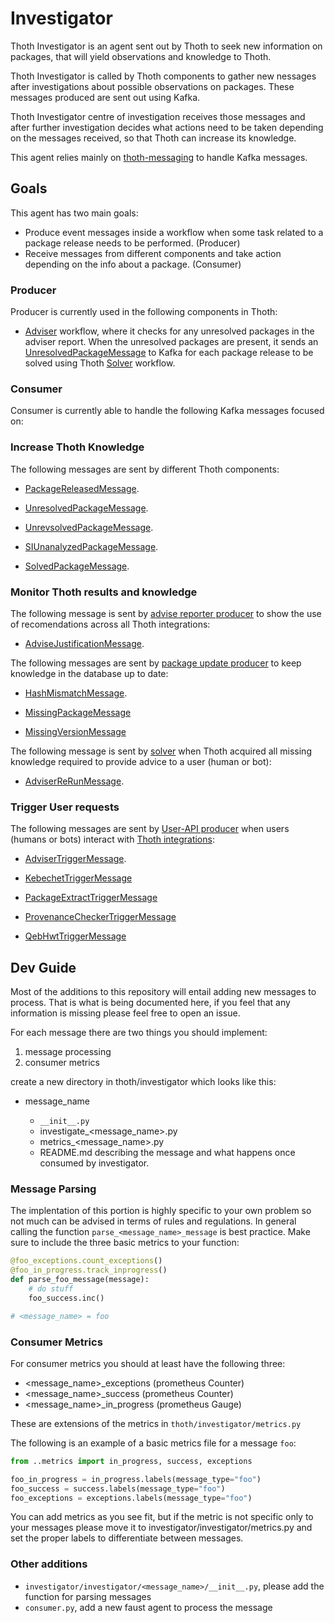 # Investigator

Thoth Investigator is an agent sent out by Thoth to seek new information on packages, that will yield observations and knowledge to Thoth.

Thoth Investigator is called by Thoth components to gather new nessages after investigations about possible observations on packages.
These messages produced are sent out using Kafka.

Thoth Investigator centre of investigation receives those messages and after further investigation decides what actions need to be taken depending on the messages received,
so that Thoth can increase its knowledge.

This agent relies mainly on [thoth-messaging](https://github.com/thoth-station/messaging) to handle Kafka messages.

## Goals

This agent has two main goals:

- Produce event messages inside a workflow when some task related to a package release needs to be performed. (Producer)
- Receive messages from different components and take action depending on the info about a package. (Consumer)

### Producer

Producer is currently used in the following components in Thoth:

- [Adviser](https://github.com/thoth-station/adviser/tree/master/thoth/adviser) workflow, where it checks for any unresolved packages in the adviser report.
When the unresolved packages are present, it sends an [UnresolvedPackageMessage](https://github.com/thoth-station/messaging/blob/a579a480819a9b35123e9002243f4bba6d082929/thoth/messaging/unresolved_package.py#L35)
to Kafka for each package release to be solved using Thoth [Solver](https://github.com/thoth-station/solver) workflow.

### Consumer

Consumer is currently able to handle the following Kafka messages focused on:

### Increase Thoth Knowledge

The following messages are sent by different Thoth components:

- [PackageReleasedMessage](https://github.com/thoth-station/investigator/blob/master/iinvestigator/investigator/package_released/README.md).

- [UnresolvedPackageMessage](https://github.com/thoth-station/investigator/blob/master/investigator/investigator/unresolved_package/README.md).

- [UnrevsolvedPackageMessage](https://github.com/thoth-station/investigator/blob/master/investigator/investigator/unrevsolved_package/README.md).

- [SIUnanalyzedPackageMessage](https://github.com/thoth-station/investigator/blob/master/investigator/investigator/si_unanalyzed_package/README.md).

- [SolvedPackageMessage](https://github.com/thoth-station/investigator/blob/master/investigator/investigator/solved_package/README.md).

### Monitor Thoth results and knowledge

The following message is sent by [advise reporter producer](https://github.com/thoth-station/advise-reporter) to show the use of recomendations across all Thoth integrations:

- [AdviseJustificationMessage](https://github.com/thoth-station/investigator/blob/master/investigator/investigator/advise_justification/README.md).

The following messages are sent by [package update producer](https://github.com/thoth-station/package-update-job) to keep knowledge in the database up to date:

- [HashMismatchMessage](https://github.com/thoth-station/investigator/blob/master/investigator/investigator/hash_mismatch/README.md).

- [MissingPackageMessage](https://github.com/thoth-station/messaging/blob/master/investigator/investigator/missing_package/README.md)

- [MissingVersionMessage](https://github.com/thoth-station/messaging/blob/master/investigator/investigator/missing_version/README.md)

The following message is sent by [solver](https://github.com/thoth-station/solver) when Thoth acquired all missing knowledge required to provide advice to a user (human or bot):

- [AdviserReRunMessage](https://github.com/thoth-station/investigator/blob/master/investigator/investigator/advise_justification/README.md).

### Trigger User requests

The following messages are sent by [User-API producer](https://github.com/thoth-station/user-api) when users (humans or bots)
interact with [Thoth integrations](https://github.com/thoth-station/adviser/blob/master/docs/source/integration.rst):

- [AdviserTriggerMessage](https://github.com/thoth-station/investigator/blob/master/investigator/investigator/adviser_trigger/README.md).

- [KebechetTriggerMessage](https://github.com/thoth-station/messaging/blob/master/investigator/investigator/kebechet_trigger/README.md)

- [PackageExtractTriggerMessage](https://github.com/thoth-station/messaging/blob/master/investigator/investigator/package_extract_trigger/README.md)

- [ProvenanceCheckerTriggerMessage](https://github.com/thoth-station/messaging/blob/master/investigator/investigator/provenance_checker_trigger/README.md)

- [QebHwtTriggerMessage](https://github.com/thoth-station/messaging/blob/master/investigator/investigator/qebhwt_trigger/README.md)

## Dev Guide

Most of the additions to this repository will entail adding new messages to process. That is what is being documented
here, if you feel that any information is missing please feel free to open an issue.

For each message there are two things you should implement:

1. message processing
2. consumer metrics

create a new directory in thoth/investigator which looks like this:

- message_name

  - `__init__.py`
  - investigate_<message_name>.py
  - metrics_<message_name>.py
  - README.md describing the message and what happens once consumed by investigator.

### Message Parsing

The implentation of this portion is highly specific to your own problem so not much can be advised in terms of rules
and regulations. In general calling the function `parse_<message_name>_message` is best practice.  Make sure to include
the three basic metrics to your function:

```python
@foo_exceptions.count_exceptions()
@foo_in_progress.track_inprogress()
def parse_foo_message(message):
    # do stuff
    foo_success.inc()

# <message_name> = foo
```

### Consumer Metrics

For consumer metrics you should at least have the following three:

- <message_name>_exceptions (prometheus Counter)
- <message_name>_success (prometheus Counter)
- <message_name>_in_progress (prometheus Gauge)

These are extensions of the metrics in `thoth/investigator/metrics.py`

The following is an example of a basic metrics file for a message `foo`:

```python
from ..metrics import in_progress, success, exceptions

foo_in_progress = in_progress.labels(message_type="foo")
foo_success = success.labels(message_type="foo")
foo_exceptions = exceptions.labels(message_type="foo")
```

You can add metrics as you see fit, but if the metric is not specific only to your messages please move it to
investigator/investigator/metrics.py and set the proper labels to differentiate between messages.

### Other additions

- `investigator/investigator/<message_name>/__init__.py`, please add the function for parsing messages
- `consumer.py`, add a new faust agent to process the message
